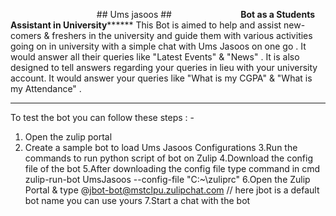                                     ## Ums jasoos ##                           
********************Bot as a Students Assistant in University**************************
This Bot is aimed to help and assist new-comers & freshers in the university and guide them with 
various activities going on in university 
with a simple chat with Ums Jasoos on one go .
It would answer all their queries like "Latest Events" & "News" .
It is also designed to tell answers regarding your queries in lieu with your university account. 
It would answer your queries like "What is my CGPA" & "What is my Attendance" .

****************************************************************************************

To test the bot you can follow these steps : -
1. Open the zulip portal 
2. Create a sample bot to load Ums Jasoos Configurations
3.Run the commands to run python script of bot on Zulip 
4.Download the config file of the bot
5.After downloading the config file type command in cmd     
     zulip-run-bot UmsJasoos --config-file "C:\~\zuliprc" 
6.Open the Zulip Portal & type @jbot-bot@mstclpu.zulipchat.com  // here jbot is a default bot name you can use yours
7.Start a chat with the bot



